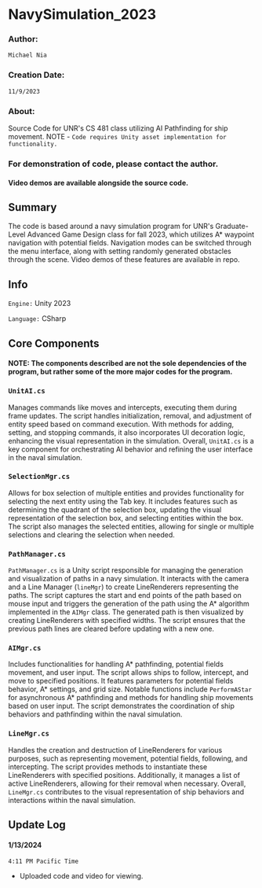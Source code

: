 # NavySimulation_2023
### Author: ### 
` Michael Nia `
### Creation Date: ### 
` 11/9/2023 `

### About: ### 
Source Code for UNR's CS 481 class utilizing AI Pathfinding for ship movement.
NOTE - ``Code requires Unity asset implementation for functionality.``

### For demonstration of code, please contact the author. ###

#### Video demos are available alongside the source code. ####

## Summary
The code is based around a navy simulation program for UNR's Graduate-Level Advanced Game Design class for fall 2023,
which utilizes A* waypoint navigation with potential fields. Navigation modes can be switched through the menu interface,
along with setting randomly generated obstacles through the scene. Video demos of these features are available in repo.

## Info
`Engine:` Unity 2023

`Language:` CSharp

## Core Components

#### NOTE: The components described are not the sole dependencies of the program, but rather some of the more major codes for the program. ####

### `UnitAI.cs` ### 
Manages commands like moves and intercepts, executing them during frame updates. The script handles initialization, removal, and adjustment of entity speed based on command execution. With methods for adding, setting, and stopping commands, it also incorporates UI decoration logic, enhancing the visual representation in the simulation. Overall, `UnitAI.cs` is a key component for orchestrating AI behavior and refining the user interface in the naval simulation.

### `SelectionMgr.cs` ###
Allows for box selection of multiple entities and provides functionality for selecting the next entity using the Tab key. It includes features such as determining the quadrant of the selection box, updating the visual representation of the selection box, and selecting entities within the box. The script also manages the selected entities, allowing for single or multiple selections and clearing the selection when needed.

### `PathManager.cs` ###
`PathManager.cs` is a Unity script responsible for managing the generation and visualization of paths in a navy simulation. It interacts with the camera and a Line Manager (`lineMgr`) to create LineRenderers representing the paths. The script captures the start and end points of the path based on mouse input and triggers the generation of the path using the A* algorithm implemented in the `AIMgr` class. The generated path is then visualized by creating LineRenderers with specified widths. The script ensures that the previous path lines are cleared before updating with a new one.

### `AIMgr.cs` ###
Includes functionalities for handling A* pathfinding, potential fields movement, and user input. The script allows ships to follow, intercept, and move to specified positions. It features parameters for potential fields behavior, A* settings, and grid size. Notable functions include `PerformAStar` for asynchronous A* pathfinding and methods for handling ship movements based on user input. The script demonstrates the coordination of ship behaviors and pathfinding within the naval simulation.

### `LineMgr.cs` ###

Handles the creation and destruction of LineRenderers for various purposes, such as representing movement, potential fields, following, and intercepting. The script provides methods to instantiate these LineRenderers with specified positions. Additionally, it manages a list of active LineRenderers, allowing for their removal when necessary. Overall, `LineMgr.cs` contributes to the visual representation of ship behaviors and interactions within the naval simulation.

## Update Log ##
#### 1/13/2024 ####
`4:11 PM Pacific Time`
- Uploaded code and video for viewing.
